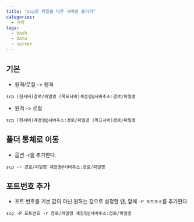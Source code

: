 ```yaml
---
title: "scp로 파일을 다른 서버로 옮기기"
categories:
  - 서버
tags:
  - bash
  - data
  - server
---
```


## 기본
- 원격/로컬 -> 원격
```
scp (현서버)경로/파일명 (목표서버)계정명@서버주소:경로/파일명
```

- 원격 -> 로컬
```
scp (현서버)계정명@서버주소:경로/파일명 (목표서버)경로/파일명 
```

## 폴더 통체로 이동
- 옵션 -r을 추가한다.
```
scp -r 경로/파일명 계정명@서버주소:경로/파일명
```

## 포트번호 추가
- 포트 번호를 기본 값이 아닌 원하는 값으로 설정할 땐, 앞에 `-P 포트주소`를 추가한다.
```
scp -P 포트번호 -r 경로/파일명 계정명@서버주소:경로/파일명
```